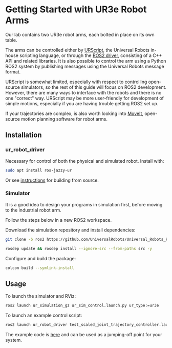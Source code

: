 # Getting Started with UR3e Robot Arms

Our lab contains two UR3e robot arms, each bolted in place on its own table.

The arms can be controlled either by [URScript](https://www.universal-robots.com/developer/urscript/), the Universal Robots in-house scripting language, or through the [ROS2 driver](https://docs.universal-robots.com/Universal_Robots_ROS_Documentation/index.html), consisting of a C++ API and related libraries. It is also possible to control the arm using a Python ROS2 system by publishing messages using the Universal Robots message format.

URScript is somewhat limited, especially with respect to controlling open-source simulators, so the rest of this guide will focus on ROS2 development. However, there are many ways to interface with the robots and there is no one "correct" way. URScript may be more user-friendly for development of simple motions, especially if you are having trouble getting ROS2 set up.

If your trajectories are complex, is also worth looking into [MoveIt](https://moveit.picknik.ai/main/doc/tutorials/quickstart_in_rviz/quickstart_in_rviz_tutorial.html), open-source motion planning software for robot arms.

## Installation

### ur_robot_driver

Necessary for control of both the physical and simulated robot. Install with:

```bash
sudo apt install ros-jazzy-ur
```

Or see [instructions](https://docs.universal-robots.com/Universal_Robots_ROS2_Documentation/doc/ur_robot_driver/ur_robot_driver/doc/installation/installation.html#build-from-source) for building from source.

### Simulator

It is a good idea to design your programs in simulation first, before moving to the industrial robot arm. 

Follow the steps below in a new ROS2 workspace.

Download the simulation repository and install dependencies:

```bash
git clone -b ros2 https://github.com/UniversalRobots/Universal_Robots_ROS2_GZ_Simulation.git src/ur_simulation_gz
```

```bash
rosdep update && rosdep install --ignore-src --from-paths src -y
```

Configure and build the package:

```bash
colcon build --symlink-install
```

## Usage

To launch the simulator and RViz:

```bash
ros2 launch ur_simulation_gz ur_sim_control.launch.py ur_type:=ur3e
```

To launch an example control script:

```bash
ros2 launch ur_robot_driver test_scaled_joint_trajectory_controller.launch.py
```

The example code is [here](https://github.com/ros-controls/ros2_controllers/blob/master/ros2_controllers_test_nodes/ros2_controllers_test_nodes/publisher_joint_trajectory_controller.py) and can be used as a jumping-off point for your system.
